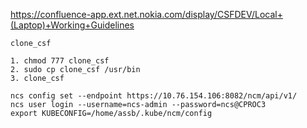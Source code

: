 https://confluence-app.ext.net.nokia.com/display/CSFDEV/Local+(Laptop)+Working+Guidelines

```
clone_csf

1. chmod 777 clone_csf
2. sudo cp clone_csf /usr/bin
3. clone_csf
```

```
ncs config set --endpoint https://10.76.154.106:8082/ncm/api/v1/  
ncs user login --username=ncs-admin --password=ncs@CPROC3  
export KUBECONFIG=/home/assb/.kube/ncm/config
```
